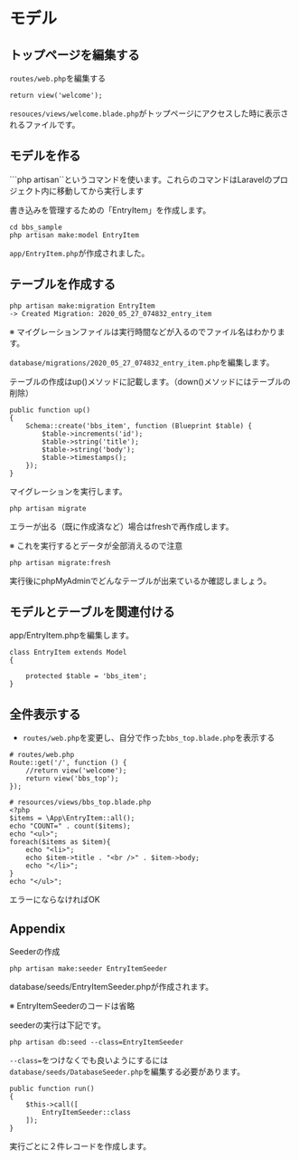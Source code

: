 モデル
========================

## トップページを編集する

```routes/web.php```を編集する

```
return view('welcome');
```

```resouces/views/welcome.blade.php```がトップページにアクセスした時に表示されるファイルです。

## モデルを作る

```php artisan``というコマンドを使います。これらのコマンドはLaravelのプロジェクト内に移動してから実行します

書き込みを管理するための「EntryItem」を作成します。

```
cd bbs_sample
php artisan make:model EntryItem
```

``app/EntryItem.php``が作成されました。


## テーブルを作成する

```
php artisan make:migration EntryItem
-> Created Migration: 2020_05_27_074832_entry_item
```

※ マイグレーションファイルは実行時間などが入るのでファイル名はわかります。

``database/migrations/2020_05_27_074832_entry_item.php``を編集します。

テーブルの作成はup()メソッドに記載します。（down()メソッドにはテーブルの削除）

```
public function up()
{
	Schema::create('bbs_item', function (Blueprint $table) {
		$table->increments('id');
		$table->string('title');
		$table->string('body');
		$table->timestamps();
	});
}
```

マイグレーションを実行します。

```
php artisan migrate
```

エラーが出る（既に作成済など）場合はfreshで再作成します。

※ これを実行するとデータが全部消えるので注意

```
php artisan migrate:fresh
```

実行後にphpMyAdminでどんなテーブルが出来ているか確認しましょう。

## モデルとテーブルを関連付ける

app/EntryItem.phpを編集します。

```
class EntryItem extends Model
{
	
	protected $table = 'bbs_item';
}
```

## 全件表示する

- ``routes/web.php``を変更し、自分で作った``bbs_top.blade.php``を表示する

```
# routes/web.php
Route::get('/', function () {
	//return view('welcome');
    return view('bbs_top');
});
```

```
# resources/views/bbs_top.blade.php
<?php
$items = \App\EntryItem::all();
echo "COUNT=" . count($items);
echo "<ul>";
foreach($items as $item){
	echo "<li>";
	echo $item->title . "<br />" . $item->body;
	echo "</li>";
}
echo "</ul>";
```

エラーにならなければOK

## Appendix

Seederの作成

```
php artisan make:seeder EntryItemSeeder
```
database/seeds/EntryItemSeeder.phpが作成されます。

※ EntryItemSeederのコードは省略


seederの実行は下記です。

```
php artisan db:seed --class=EntryItemSeeder
```

``--class=``をつけなくでも良いようにするには``database/seeds/DatabaseSeeder.php``を編集する必要があります。

```
public function run()
{
	$this->call([
		EntryItemSeeder::class
	]);
}
```

実行ごとに２件レコードを作成します。



